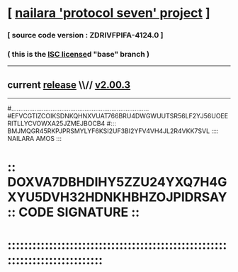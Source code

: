 
# [ [nailara 'protocol seven' project](http://nailara.network/) ]

### [ source code version : ZDRIVFPIFA-4124.0 ]

### ( this is the [ISC license](license)d "base" branch )
---
## current [release](https://github.com/nailara-technologies/protocol-7/releases) \\\\// [v2.00.3](https://github.com/nailara-technologies/protocol-7/releases/tag/v2.00.3)
---

#.............................................................................
#EFVCGTIZCOIKSDNKQHNXVUAT766BRU4DWGWUUTSR56LF2YJ56UOEERITLLYCVOWXA25JZMEJBOCB4
#::: BMJMQGR45RKPJPRSMYLYF6KSI2UF3BI2YFV4VH4JL2R4VKK7SVL :::: NAILARA AMOS :::
# :: DOXVA7DBHDIHY5ZZU24YXQ7H4GXYU5DVH32HDNKHBHZOJPIDRSAY :: CODE SIGNATURE ::
# ::::::::::::::::::::::::::::::::::::::::::::::::::::::::::::::::::::::::::::
